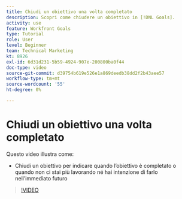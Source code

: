 ```yaml
---
title: Chiudi un obiettivo una volta completato
description: Scopri come chiudere un obiettivo in [!DNL Goals].
activity: use
feature: Workfront Goals
type: Tutorial
role: User
level: Beginner
team: Technical Marketing
kt: 8926
exl-id: 6d31d231-5b59-4924-907e-200800ba0f44
doc-type: video
source-git-commit: d39754b619e526e1a869deedb38dd2f2b43aee57
workflow-type: tm+mt
source-wordcount: '55'
ht-degree: 0%

---
```


# Chiudi un obiettivo una volta completato

Questo video illustra come:

* Chiudi un obiettivo per indicare quando l’obiettivo è completato o quando non ci stai più lavorando né hai intenzione di farlo nell’immediato futuro

>[!VIDEO](https://video.tv.adobe.com/v/335198/?quality=12)
